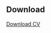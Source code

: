 ## Download

<a href="assets\pdf\3z_resume.pdf" target="_blank"><i class="fa fa-download"></i> Download CV</a>